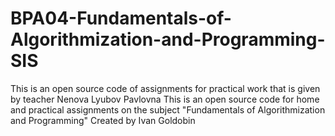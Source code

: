# BPA04-Fundamentals-of-Algorithmization-and-Programming-SIS
This is an open source code of assignments for practical work that is given by teacher Nenova Lyubov Pavlovna
This is an open source code for home and practical assignments on the subject "Fundamentals of Algorithmization and Programming"
Created by Ivan Goldobin
